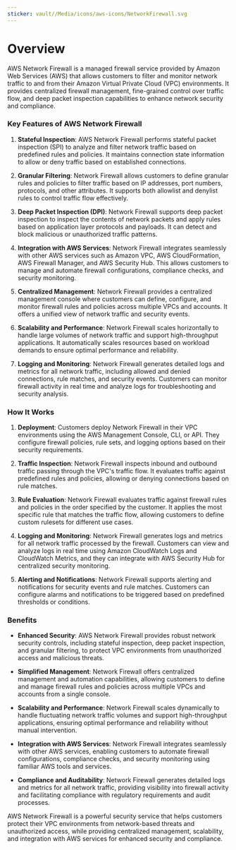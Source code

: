 ```yaml
---
sticker: vault//Media/icons/aws-icons/NetworkFirewall.svg
---
```

# Overview

AWS Network Firewall is a managed firewall service provided by Amazon Web Services (AWS) that allows customers to filter and monitor network traffic to and from their Amazon Virtual Private Cloud (VPC) environments. It provides centralized firewall management, fine-grained control over traffic flow, and deep packet inspection capabilities to enhance network security and compliance.

### Key Features of AWS Network Firewall

1. **Stateful Inspection**: AWS Network Firewall performs stateful packet inspection (SPI) to analyze and filter network traffic based on predefined rules and policies. It maintains connection state information to allow or deny traffic based on established connections.
    
2. **Granular Filtering**: Network Firewall allows customers to define granular rules and policies to filter traffic based on IP addresses, port numbers, protocols, and other attributes. It supports both allowlist and denylist rules to control traffic flow effectively.
    
3. **Deep Packet Inspection (DPI)**: Network Firewall supports deep packet inspection to inspect the contents of network packets and apply rules based on application layer protocols and payloads. It can detect and block malicious or unauthorized traffic patterns.
    
4. **Integration with AWS Services**: Network Firewall integrates seamlessly with other AWS services such as Amazon VPC, AWS CloudFormation, AWS Firewall Manager, and AWS Security Hub. This allows customers to manage and automate firewall configurations, compliance checks, and security monitoring.
    
5. **Centralized Management**: Network Firewall provides a centralized management console where customers can define, configure, and monitor firewall rules and policies across multiple VPCs and accounts. It offers a unified view of network traffic and security events.
    
6. **Scalability and Performance**: Network Firewall scales horizontally to handle large volumes of network traffic and support high-throughput applications. It automatically scales resources based on workload demands to ensure optimal performance and reliability.
    
7. **Logging and Monitoring**: Network Firewall generates detailed logs and metrics for all network traffic, including allowed and denied connections, rule matches, and security events. Customers can monitor firewall activity in real time and analyze logs for troubleshooting and security analysis.
    

### How It Works

1. **Deployment**: Customers deploy Network Firewall in their VPC environments using the AWS Management Console, CLI, or API. They configure firewall policies, rule sets, and logging options based on their security requirements.
    
2. **Traffic Inspection**: Network Firewall inspects inbound and outbound traffic passing through the VPC's traffic flow. It evaluates traffic against predefined rules and policies, allowing or denying connections based on rule matches.
    
3. **Rule Evaluation**: Network Firewall evaluates traffic against firewall rules and policies in the order specified by the customer. It applies the most specific rule that matches the traffic flow, allowing customers to define custom rulesets for different use cases.
    
4. **Logging and Monitoring**: Network Firewall generates logs and metrics for all network traffic processed by the firewall. Customers can view and analyze logs in real time using Amazon CloudWatch Logs and CloudWatch Metrics, and they can integrate with AWS Security Hub for centralized security monitoring.
    
5. **Alerting and Notifications**: Network Firewall supports alerting and notifications for security events and rule matches. Customers can configure alarms and notifications to be triggered based on predefined thresholds or conditions.
    

### Benefits

- **Enhanced Security**: AWS Network Firewall provides robust network security controls, including stateful inspection, deep packet inspection, and granular filtering, to protect VPC environments from unauthorized access and malicious threats.
    
- **Simplified Management**: Network Firewall offers centralized management and automation capabilities, allowing customers to define and manage firewall rules and policies across multiple VPCs and accounts from a single console.
    
- **Scalability and Performance**: Network Firewall scales dynamically to handle fluctuating network traffic volumes and support high-throughput applications, ensuring optimal performance and reliability without manual intervention.
    
- **Integration with AWS Services**: Network Firewall integrates seamlessly with other AWS services, enabling customers to automate firewall configurations, compliance checks, and security monitoring using familiar AWS tools and services.
    
- **Compliance and Auditability**: Network Firewall generates detailed logs and metrics for all network traffic, providing visibility into firewall activity and facilitating compliance with regulatory requirements and audit processes.
    

AWS Network Firewall is a powerful security service that helps customers protect their VPC environments from network-based threats and unauthorized access, while providing centralized management, scalability, and integration with AWS services for enhanced security and compliance.